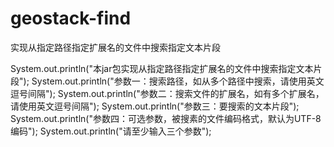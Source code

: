 # geostack-find
实现从指定路径指定扩展名的文件中搜索指定文本片段

System.out.println("本jar包实现从指定路径指定扩展名的文件中搜索指定文本片段");
System.out.println("参数一：搜索路径，如从多个路径中搜索，请使用英文逗号间隔");
System.out.println("参数二：搜索文件的扩展名，如有多个扩展名，请使用英文逗号间隔");
System.out.println("参数三：要搜索的文本片段");
System.out.println("参数四：可选参数，被搜素的文件编码格式，默认为UTF-8编码");
System.out.println("请至少输入三个参数");
